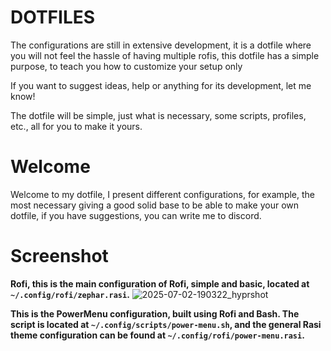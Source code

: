 # DOTFILES

The configurations are still in extensive development, it is a dotfile where you will not feel the hassle of having multiple rofis, this dotfile has a simple purpose, to teach you how to customize your setup only

If you want to suggest ideas, help or anything for its development, let me know!

The dotfile will be simple, just what is necessary, some scripts, profiles, etc., all for you to make it yours.

# Welcome

Welcome to my dotfile, I present different configurations, for example, the most necessary giving a good solid base to be able to make your own dotfile, if you have suggestions, you can write me to discord.

# Screenshot

**Rofi, this is the main configuration of Rofi, simple and basic, located at `~/.config/rofi/zephar.rasi`.**
![2025-07-02-190322_hyprshot](https://github.com/user-attachments/assets/9d7b85d9-294d-4fe4-b485-9a733885c9fd)

**This is the PowerMenu configuration, built using Rofi and Bash.
The script is located at `~/.config/scripts/power-menu.sh`, and the general Rasi theme configuration can be found at `~/.config/rofi/power-menu.rasi`.**

 
